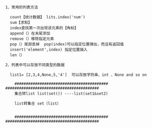     1、常用的列表方法

      count【统计数据】 lits.index('num')
      sum【求和】
      index查找第一次出现该元素的【角标】
      append（）在末尾添加
      remove（）移除指定元素
      pop（）尾部丢掉  pop(index)可以指定位置弹出，而且有返回值
      insert('element',index) 指定位置插入
      len（）

    2、列表中可以存放不同类型的数据

      list1= [2,3,4,None,5,'4']  可以存放字符串、int 、None and so on
      
        ######################################### #########################################
        集合转list list(set()) ----list(set1&set2)
        
        list转集合 set（list）
        
        
        ######################################### #########################################

